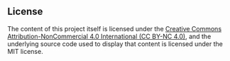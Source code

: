 ## License

The content of this project itself is licensed under the [Creative Commons
Attribution-NonCommercial 4.0 International (CC BY-NC
4.0)](https://creativecommons.org/licenses/by-nc/4.0/), and the underlying
source code used to display that content is licensed under the MIT license.
